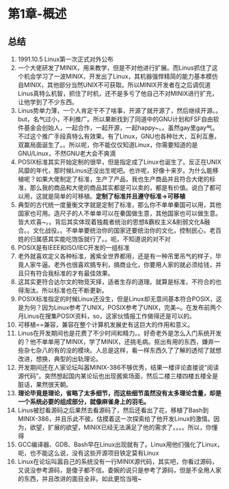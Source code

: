 # 第1章-概述

## 总结

1. 1991.10.5 Linux第一次正式对外公布
2. 一个大佬研发了MINIX，用来教学，但是不对他进行扩展。而Linus抓住了这个机会学习了一波MINIX，开发出了Linux，其机器强悍精简的能力基本模仿自MINIX，其他部分当然UNIX不可获取。所以MINIX开发者在之后调侃道Linus真特么机智，抓住了时机，还不是多亏了他自己不对MINIX进行扩充，让他学到了不少东西。
3. Linus势单力薄，一个人肯定干不了啥事，开源了就开源了，然后继续开源。。but，名气过小，不利推广。所以果断找到了同道中的GNU计划和FSF自由软件基金会创始人，一起合作，一起开源，一起happy~。。虽然gay里gay气。不过这个推广手段真特么有效果。有了Linux，GNU也各种壮大，互利互惠，双赢局面诞生了。。所以呢，你不能仅仅知道Linux，你需要知道的是GNU/Linux，不然GNU老大会不爽滴
4. POSIX标准其实开始定制的很早，但是指定成了Linux也诞生了。反正在UNIX风靡的年代，那时候Linus还没出生呢吧。也许呢，好像十来岁。为什么能移植呢？如果大佬制定了标准，生产了产品，我也生产商品并且符合大佬的标准，那么我的商品和大佬的商品其实都是可以卖的，都是有价值。说白了都可以用，这就是简单的可移植。**定制了标准并且遵守标准->可移植**
5. 典型的古代统一度量衡文字就是定制了标准，那么你不单单秦国可以用，其他国家也可用。造尺子的人不单单可以在秦国做生意，其他国家也可以做生意。皆大欢喜~。。背后其实体现着独裁者统治的思想&霸权主义&削弱文化&融合。。文化战役。。不单单要统治你的国家还要统治你的文化，控制民心，老百姓的归属感其实能吃饱饭就行了。。呃，不知道说的对不对
6. POSIX是有IEEE和ISO/IEC开发的一组标准
7. 老外就喜欢定义各种标准，酱紫全世界都用，还是有一种吊里吊气的样子，毕竟人家牛逼。老外也很喜欢搞专利，搞商业化，你要用人家的就必须给钱，并且只有符合我标准的才有最佳效果。
8. 这其实更符合达尔文的物竞天择，适者生存的道理。就算是标准，不符合的也得淘汰。所以标准也在不断更新。
9. POSIX标准指定的时候Linux还没生，但是Linux却无意间基本符合POSIX，这是为何？因为Linux参考了UNIX，POSIX参考了UNIX，完美~。在发布前两个月Linus在搜集POSIX资料，so，这家伙情报工作做得还是可以的。
10. 可移植==兼容，兼容在整个计算机发展史有这巨大的作用和意义。
11. Linus在开发期间也是花费了不少时间和精力。。好奇老外是怎么入门系统开发的？他不单单用了MINIX，学了MINIX，还挑毛病。抠出有用的东西，嫌弃一些杂七杂八的有的没的模块。人总是这样，看一样东西久了了解的透彻了就想改进，想换，典型的出轨理论。
12. 开发期间还在人家论坛叫嚣MINIX-386不够优秀，结果一楼评论直接说“阅读源代码”。突然想起国内某论坛也出现酱紫场面，然后二楼三楼四楼五楼全是脏话，果然很天朝。
13. **理论毕竟是理论，省略了太多细节，而这些细节虽然没有太多理论含量，却是一个系统必要的组成部分，就像麻雀身上的羽毛。**
14. Linus被怼看源码之后果然去看源码了，然后还看出了花，移植了Bash到MINIX-386，并且乐此不彼。估摸着这一次探索给了他开发Linux的激情。因为，欲望，扩展的欲望，MINIX已经无法满足了他的需求了。。。。所以，你懂得
15. GCC编译器、GDB、Bash早在Linux出现就有了。Linux用他们强化了Linux，呃，也不能这么说，没有这些开源项目铁定莫有Linux
16. Linux在论坛叫嚣自己的系统没有一行MINIX源代码，其实吧，你看过源码，又说没参考源码，是傻子都不信。委婉的说只是参考了源码，但是不全用人家的东西，并且改进的面目全非。如此更恰当哦~
